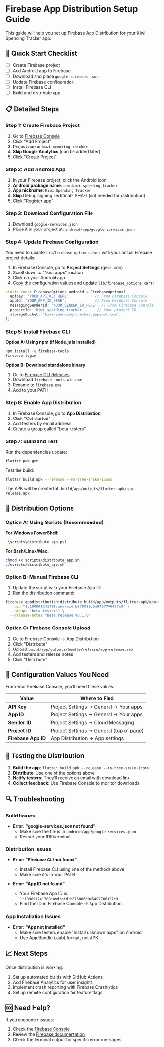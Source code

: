# Firebase App Distribution Setup Guide

This guide will help you set up Firebase App Distribution for your Kiwi Spending Tracker app.

## 🚀 Quick Start Checklist

- [ ] Create Firebase project
- [ ] Add Android app to Firebase
- [ ] Download and place `google-services.json`
- [ ] Update Firebase configuration
- [ ] Install Firebase CLI
- [ ] Build and distribute app

## 📋 Detailed Steps

### Step 1: Create Firebase Project

1. Go to [Firebase Console](https://console.firebase.google.com/)
2. Click "Add Project"
3. Project name: `kiwi-spending-tracker`
4. **Skip Google Analytics** (can be added later)
5. Click "Create Project"

### Step 2: Add Android App

1. In your Firebase project, click the Android icon
2. **Android package name**: `com.kiwi.spending_tracker`
3. **App nickname**: `Kiwi Spending Tracker`
4. **Skip** Debug signing certificate SHA-1 (not needed for distribution)
5. Click "Register app"

### Step 3: Download Configuration File

1. Download `google-services.json`
2. Place it in your project at: `android/app/google-services.json`

### Step 4: Update Firebase Configuration

You need to update `lib/firebase_options.dart` with your actual Firebase project details:

1. In Firebase Console, go to **Project Settings** (gear icon)
2. Scroll down to "Your apps" section
3. Click on your Android app
4. Copy the configuration values and update `lib/firebase_options.dart`:

```dart
static const FirebaseOptions android = FirebaseOptions(
  apiKey: 'YOUR_API_KEY_HERE',           // From Firebase Console
  appId: 'YOUR_APP_ID_HERE',             // From Firebase Console  
  messagingSenderId: 'YOUR_SENDER_ID_HERE', // From Firebase Console
  projectId: 'kiwi-spending-tracker',     // Your project ID
  storageBucket: 'kiwi-spending-tracker.appspot.com',
);
```

### Step 5: Install Firebase CLI

**Option A: Using npm (if Node.js is installed)**
```bash
npm install -g firebase-tools
firebase login
```

**Option B: Download standalone binary**
1. Go to [Firebase CLI Releases](https://github.com/firebase/firebase-tools/releases)
2. Download `firebase-tools-win.exe`
3. Rename to `firebase.exe`
4. Add to your PATH

### Step 6: Enable App Distribution

1. In Firebase Console, go to **App Distribution**
2. Click "Get started"
3. Add testers by email address
4. Create a group called "beta-testers"

### Step 7: Build and Test

Run the dependencies update:
```bash
flutter pub get
```

Test the build:
```bash
flutter build apk --release --no-tree-shake-icons
```

The APK will be created at: `build/app/outputs/flutter-apk/app-release.apk`

## 🚀 Distribution Options

### Option A: Using Scripts (Recommended)

**For Windows PowerShell:**
```powershell
.\scripts\distribute_app.ps1
```

**For Bash/Linux/Mac:**
```bash
chmod +x scripts/distribute_app.sh
./scripts/distribute_app.sh
```

### Option B: Manual Firebase CLI

1. Update the script with your Firebase App ID
2. Run the distribution command:

```bash
firebase appdistribution:distribute build/app/outputs/flutter-apk/app-release.apk \
  --app "1:189891241708:android:b675086c9a5497706427c9" \
  --groups "beta-testers" \
  --release-notes "Beta release v0.1.0"
```

### Option C: Firebase Console Upload

1. Go to Firebase Console → App Distribution
2. Click "Distribute"
3. Upload `build/app/outputs/bundle/release/app-release.aab`
4. Add testers and release notes
5. Click "Distribute"

## 🔧 Configuration Values You Need

From your Firebase Console, you'll need these values:

| Value | Where to Find |
|-------|---------------|
| **API Key** | Project Settings → General → Your apps |
| **App ID** | Project Settings → General → Your apps |
| **Sender ID** | Project Settings → Cloud Messaging |
| **Project ID** | Project Settings → General (top of page) |
| **Firebase App ID** | App Distribution → App settings |

## 📱 Testing the Distribution

1. **Build the app**: `flutter build apk --release --no-tree-shake-icons`
2. **Distribute**: Use one of the options above
3. **Notify testers**: They'll receive an email with download link
4. **Collect feedback**: Use Firebase Console to monitor downloads

## 🔍 Troubleshooting

### Build Issues
- **Error: "google-services.json not found"**
  - Make sure the file is in `android/app/google-services.json`
  - Restart your IDE/terminal

### Distribution Issues
- **Error: "Firebase CLI not found"**
  - Install Firebase CLI using one of the methods above
  - Make sure it's in your PATH

- **Error: "App ID not found"**
  - Your Firebase App ID is: `1:189891241708:android:b675086c9a5497706427c9`
  - Find the ID in Firebase Console → App Distribution

### App Installation Issues
- **Error: "App not installed"**
  - Make sure testers enable "Install unknown apps" on Android
  - Use App Bundle (.aab) format, not APK

## 📈 Next Steps

Once distribution is working:
1. Set up automated builds with GitHub Actions
2. Add Firebase Analytics for user insights
3. Implement crash reporting with Firebase Crashlytics
4. Set up remote configuration for feature flags

## 🆘 Need Help?

If you encounter issues:
1. Check the [Firebase Console](https://console.firebase.google.com/)
2. Review the [Firebase documentation](https://firebase.google.com/docs/app-distribution)
3. Check the terminal output for specific error messages 